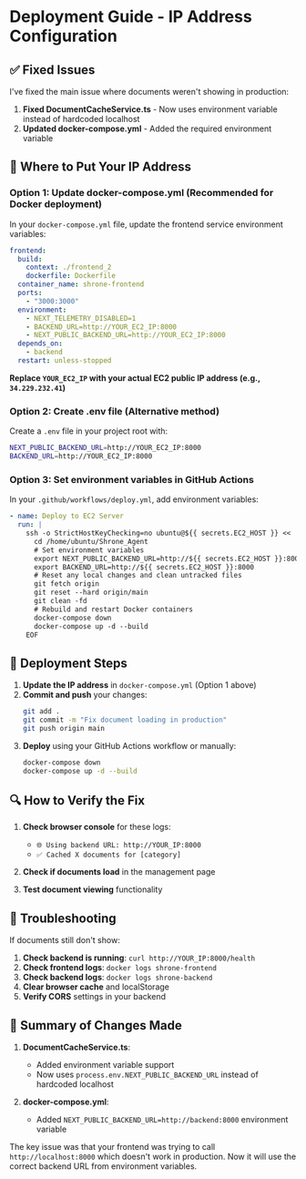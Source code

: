 # Deployment Guide - IP Address Configuration

## ✅ Fixed Issues

I've fixed the main issue where documents weren't showing in production:

1. **Fixed DocumentCacheService.ts** - Now uses environment variable instead of hardcoded localhost
2. **Updated docker-compose.yml** - Added the required environment variable

## 🔧 Where to Put Your IP Address

### Option 1: Update docker-compose.yml (Recommended for Docker deployment)

In your `docker-compose.yml` file, update the frontend service environment variables:

```yaml
frontend:
  build:
    context: ./frontend_2
    dockerfile: Dockerfile
  container_name: shrone-frontend
  ports:
    - "3000:3000"
  environment:
    - NEXT_TELEMETRY_DISABLED=1
    - BACKEND_URL=http://YOUR_EC2_IP:8000
    - NEXT_PUBLIC_BACKEND_URL=http://YOUR_EC2_IP:8000
  depends_on:
    - backend
  restart: unless-stopped
```

**Replace `YOUR_EC2_IP` with your actual EC2 public IP address (e.g., `34.229.232.41`)**

### Option 2: Create .env file (Alternative method)

Create a `.env` file in your project root with:

```bash
NEXT_PUBLIC_BACKEND_URL=http://YOUR_EC2_IP:8000
BACKEND_URL=http://YOUR_EC2_IP:8000
```

### Option 3: Set environment variables in GitHub Actions

In your `.github/workflows/deploy.yml`, add environment variables:

```yaml
- name: Deploy to EC2 Server
  run: |
    ssh -o StrictHostKeyChecking=no ubuntu@${{ secrets.EC2_HOST }} << 'EOF'
      cd /home/ubuntu/Shrone_Agent
      # Set environment variables
      export NEXT_PUBLIC_BACKEND_URL=http://${{ secrets.EC2_HOST }}:8000
      export BACKEND_URL=http://${{ secrets.EC2_HOST }}:8000
      # Reset any local changes and clean untracked files
      git fetch origin
      git reset --hard origin/main
      git clean -fd
      # Rebuild and restart Docker containers
      docker-compose down
      docker-compose up -d --build
    EOF
```

## 🚀 Deployment Steps

1. **Update the IP address** in `docker-compose.yml` (Option 1 above)
2. **Commit and push** your changes:
   ```bash
   git add .
   git commit -m "Fix document loading in production"
   git push origin main
   ```
3. **Deploy** using your GitHub Actions workflow or manually:
   ```bash
   docker-compose down
   docker-compose up -d --build
   ```

## 🔍 How to Verify the Fix

1. **Check browser console** for these logs:
   - `🌐 Using backend URL: http://YOUR_IP:8000`
   - `✅ Cached X documents for [category]`

2. **Check if documents load** in the management page

3. **Test document viewing** functionality

## 🐛 Troubleshooting

If documents still don't show:

1. **Check backend is running**: `curl http://YOUR_IP:8000/health`
2. **Check frontend logs**: `docker logs shrone-frontend`
3. **Check backend logs**: `docker logs shrone-backend`
4. **Clear browser cache** and localStorage
5. **Verify CORS** settings in your backend

## 📝 Summary of Changes Made

1. **DocumentCacheService.ts**: 
   - Added environment variable support
   - Now uses `process.env.NEXT_PUBLIC_BACKEND_URL` instead of hardcoded localhost

2. **docker-compose.yml**:
   - Added `NEXT_PUBLIC_BACKEND_URL=http://backend:8000` environment variable

The key issue was that your frontend was trying to call `http://localhost:8000` which doesn't work in production. Now it will use the correct backend URL from environment variables.
